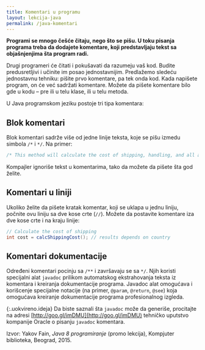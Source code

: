 ```yaml
---
title: Komentari u programu
layout: lekcija-java
permalink: /java-komentari
---
```


**Programi se mnogo češće čitaju, nego što se pišu. U toku pisanja programa treba da dodajete komentare, koji predstavljaju tekst sa objašnjenjima šta program radi.**

Drugi programeri će čitati i pokušavati da razumeju vaš kod. Budite predusretljivi i učinite im posao jednostavnijim. Predlažemo sledeću jednostavnu tehniku: pišite prvo komentare, pa tek onda kod. Kada napišete program, on će već sadržati komentare. Možete da pišete komentare bilo gde u kodu – pre ili u telu klase, ili u telu metoda.

U Java programskom jeziku postoje tri tipa komentara:

## Blok komentari

Blok komentari sadrže više od jedne linije teksta, koje se pišu izmedu simbola `/*` i `*/`. Na primer:

```java
/* This method will calculate the cost of shipping, handling, and all applicable taxes */
```

Kompajler ignoriše tekst u komentarima, tako da možete da pišete šta god želite.

## Komentari u liniji

Ukoliko želite da pišete kratak komentar, koji se uklapa u jednu liniju, počnite ovu liniju sa dve kose crte (`//`). Možete da postavite komentare iza dve kose crte i na kraju linije:

```java
// Calculate the cost of shipping
int cost = calcShippingCost(); // results depends on country
```

## Komentari dokumentacije

Određeni komentari pocinju sa `/**` i završavaju se sa `*/`. Njih koristi specijalni alat `javadoc` prilikom automatskog ekstrahovanja teksta iz komentara i kreiranja dokumentacije programa. Javadoc alat omogućava i korišcenje specijalne notacije (na primer, `@param`, `@return`, `@see`) koja omogućava kreiranje dokumentacije programa profesionalnog izgleda.

{:.uokvireno.ideja}
Da biste saznali šta `javadoc` može da generiše, procitajte na adresi [http://goo.gl/imDMU](http://goo.gl/imDMU) tehničko uputstvo kompanije Oracle o pisanju `javadoc` komentara.


Izvor: Yakov Fain, *Java 8 programiranje* (promo lekcija), Kompjuter biblioteka, Beograd, 2015.

